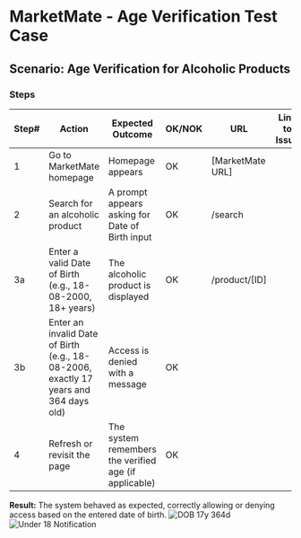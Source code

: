 
# MarketMate - Age Verification Test Case  

## Scenario: Age Verification for Alcoholic Products  

### Steps  

| Step# | Action | Expected Outcome | OK/NOK | URL | Link to Issue |  
|-------|--------|-----------------|--------|-----|--------------|  
| 1 | Go to MarketMate homepage | Homepage appears | OK | [MarketMate URL] | |  
| 2 | Search for an alcoholic product | A prompt appears asking for Date of Birth input | OK | /search | |  
| 3a | Enter a valid Date of Birth (e.g., 18-08-2000, 18+ years) | The alcoholic product is displayed | OK | /product/[ID] | |  
| 3b | Enter an invalid Date of Birth (e.g., 18-08-2006, exactly 17 years and 364 days old) | Access is denied with a message | OK | | |  
| 4 | Refresh or revisit the page | The system remembers the verified age (if applicable) | OK | | |  

**Result:** The system behaved as expected, correctly allowing or denying access based on the entered date of birth.
![DOB 17y 364d](https://github.com/user-attachments/assets/6e1e6267-e2b0-4985-b1bb-ed3980e1a895)
![Under 18 Notification](https://github.com/user-attachments/assets/833a93d3-1e75-4958-b89a-e954acd3f2c7)
